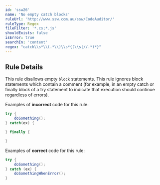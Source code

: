 ```yaml
---
id: 'ssw26'
name: 'No empty catch blocks'
ruleUrl: 'http://www.ssw.com.au/ssw/CodeAuditor/'
ruleType: Regex
fileFilter: '*.cs;*.js'
shouldExists: false
isError: true
searchIn: 'content'
regex: "catch\\s*\\(.*\\)\\s*{(\\s|//.*)*}"
---
```


## Rule Details

This rule disallows empty `block` statements. This rule ignores block statements which contain a comment (for example, in an empty catch or finally block of a try statement to indicate that execution should continue regardless of errors).

Examples of **incorrect** code for this rule:

```csharp
try {
    doSomething();
} catch(ex) {

} finally {

}
```

Examples of **correct** code for this rule:

```csharp
try {
    doSomething();
} catch (ex) {
    doSomethingWhenError();
}
```
